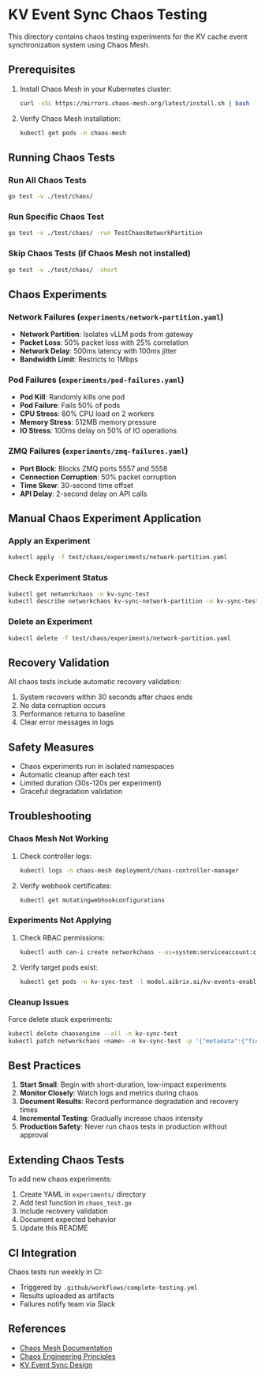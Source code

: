 # KV Event Sync Chaos Testing

This directory contains chaos testing experiments for the KV cache event synchronization system using Chaos Mesh.

## Prerequisites

1. Install Chaos Mesh in your Kubernetes cluster:
   ```bash
   curl -sSL https://mirrors.chaos-mesh.org/latest/install.sh | bash
   ```

2. Verify Chaos Mesh installation:
   ```bash
   kubectl get pods -n chaos-mesh
   ```

## Running Chaos Tests

### Run All Chaos Tests
```bash
go test -v ./test/chaos/
```

### Run Specific Chaos Test
```bash
go test -v ./test/chaos/ -run TestChaosNetworkPartition
```

### Skip Chaos Tests (if Chaos Mesh not installed)
```bash
go test -v ./test/chaos/ -short
```

## Chaos Experiments

### Network Failures (`experiments/network-partition.yaml`)
- **Network Partition**: Isolates vLLM pods from gateway
- **Packet Loss**: 50% packet loss with 25% correlation
- **Network Delay**: 500ms latency with 100ms jitter
- **Bandwidth Limit**: Restricts to 1Mbps

### Pod Failures (`experiments/pod-failures.yaml`)
- **Pod Kill**: Randomly kills one pod
- **Pod Failure**: Fails 50% of pods
- **CPU Stress**: 80% CPU load on 2 workers
- **Memory Stress**: 512MB memory pressure
- **IO Stress**: 100ms delay on 50% of IO operations

### ZMQ Failures (`experiments/zmq-failures.yaml`)
- **Port Block**: Blocks ZMQ ports 5557 and 5558
- **Connection Corruption**: 50% packet corruption
- **Time Skew**: 30-second time offset
- **API Delay**: 2-second delay on API calls

## Manual Chaos Experiment Application

### Apply an Experiment
```bash
kubectl apply -f test/chaos/experiments/network-partition.yaml
```

### Check Experiment Status
```bash
kubectl get networkchaos -n kv-sync-test
kubectl describe networkchaos kv-sync-network-partition -n kv-sync-test
```

### Delete an Experiment
```bash
kubectl delete -f test/chaos/experiments/network-partition.yaml
```

## Recovery Validation

All chaos tests include automatic recovery validation:
1. System recovers within 30 seconds after chaos ends
2. No data corruption occurs
3. Performance returns to baseline
4. Clear error messages in logs

## Safety Measures

- Chaos experiments run in isolated namespaces
- Automatic cleanup after each test
- Limited duration (30s-120s per experiment)
- Graceful degradation validation

## Troubleshooting

### Chaos Mesh Not Working
1. Check controller logs:
   ```bash
   kubectl logs -n chaos-mesh deployment/chaos-controller-manager
   ```

2. Verify webhook certificates:
   ```bash
   kubectl get mutatingwebhookconfigurations
   ```

### Experiments Not Applying
1. Check RBAC permissions:
   ```bash
   kubectl auth can-i create networkchaos --as=system:serviceaccount:chaos-mesh:chaos-controller-manager
   ```

2. Verify target pods exist:
   ```bash
   kubectl get pods -n kv-sync-test -l model.aibrix.ai/kv-events-enabled=true
   ```

### Cleanup Issues
Force delete stuck experiments:
```bash
kubectl delete chaosengine --all -n kv-sync-test
kubectl patch networkchaos <name> -n kv-sync-test -p '{"metadata":{"finalizers":[]}}' --type=merge
```

## Best Practices

1. **Start Small**: Begin with short-duration, low-impact experiments
2. **Monitor Closely**: Watch logs and metrics during chaos
3. **Document Results**: Record performance degradation and recovery times
4. **Incremental Testing**: Gradually increase chaos intensity
5. **Production Safety**: Never run chaos tests in production without approval

## Extending Chaos Tests

To add new chaos experiments:

1. Create YAML in `experiments/` directory
2. Add test function in `chaos_test.go`
3. Include recovery validation
4. Document expected behavior
5. Update this README

## CI Integration

Chaos tests run weekly in CI:
- Triggered by `.github/workflows/complete-testing.yml`
- Results uploaded as artifacts
- Failures notify team via Slack

## References

- [Chaos Mesh Documentation](https://chaos-mesh.org/docs/)
- [Chaos Engineering Principles](https://principlesofchaos.org/)
- [KV Event Sync Design](../../docs/kv-cache-events-guide.md)